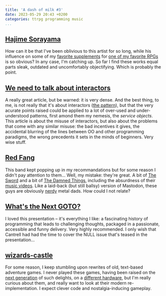 ```yaml
---
title: 'A dash of milk #3'
date: 2023-05-29 20:43 +0200
categories: ttrpg programming music
...
```


## [Hajime Sorayama](http://sorayama.jp/works/)

How can it be that I've been oblivious to this artist for so long, while his influence on some 
of my [favorite supplements](https://talsorianstore.com/collections/cyberpunk/products/chromebook-1-2) 
for [one of my favorite RPGs](https://rtalsoriangames.com/cyberpunk/) is so obvious? In any case, I'm 
catching up. So far I find these works equal parts sleak, outdated and uncomfortably objectifying. 
Which is probably the point.

## [We need to talk about interactors](https://mycodingtales.com/we-need-to-talk-about-interactors/)

A really great article, but be warned: it is very dense. And the best thing, to me, is not really that it's about interactors 
([the pattern](https://en.wikipedia.org/wiki/Command_pattern)), but that the very acurate points raised could be applied 
to a lot of over-used and under-understood patterns, first amond them my nemesis, the _service objects_. This article 
is about the misuse of interactors, but also about the problems that come with any similar misuse: the bad incentives 
it gives, the accidental blurring of the lines between OO and other programming paradigms, the wrong precedents it 
sets in the minds of beginners. Very wise stuff.

## [Red Fang](https://redfang.net)

This band kept popping up in my recommandations but for some reason I didn't pay attention to them… Well, my mistake: 
they're great. A bit of [The Sword](https://theswordofficial.com) and a bit of [The Damned Things](https://thedamnedthings.com), 
including the absurdness of their [music videos](https://www.youtube.com/watch?v=7KWhqIoRufQ). Like a laid-back (but still ballsy) 
version of Mastodon, these guys are obviously [nerdy](https://twitter.com/RedFang/status/1559609949952647170?s=20) metal dads. 
How could I not relate?

## [What's the Next GOTO?](https://youtu.be/3aw7777DS58)

I loved this presentation – it's everything I like: a fascinating history of programming that leads to challenging thoughts, 
packaged in a passionate, accessible and funny delivery. Very highly recommended. I only wish that Cantrell had had the time 
to cover the NULL issue that's teased in the presentation…

## [wizards-castle](https://github.com/gbirchmeier/wizards-castle)

For some reason, I keep stumbling upon rewrites of old, text-based adventure games. I never played these games, having been 
raised on the [next generation](https://cpcrulez.fr/GamesTest/la_chose_de_grotemburg.htm) of such delights, on a 
[different hardware](https://www.computinghistory.org.uk/det/2666/Amstrad-CPC-6128/), but I'm really curious about 
them, and really want to look at their modern re-implementation. I expect clever code and nostalgia-inducing gameplay.
 